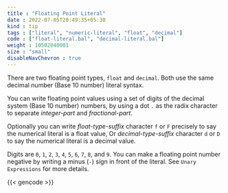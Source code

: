 ```yaml
---
title : "Floating Point Literal"
date : 2022-07-05T20:49:35+05:30
kind : tip 
tags : ["literal", "numeric-literal", "float", "decimal"] 
code : ["float-literal.bal", "decimal-literal.bal"] 
weight : 10502040001
size : "small"
disableNavChevron : true
---
```


There are two floating point types, `float` and `decimal`. Both use the same decimal number (Base 10 number) literal syntax.  

<!--more-->

You can write floating point values using a set of digits of the decimal system (Base 10 number) numbers, by using a dot `.` as the radix character to separate *integer-part* and *fractional-part*.

Optionally you can write *float-type-suffix* character `f` or `F` precisely to say the numerical literal is a float value, Or *decimal-type-suffix* character `d` or `D` to say the numerical literal is a decimal value.

Digits are `0`, `1`, `2`, `3`, `4`, `5`, `6`, `7`, `8`, and `9`. You can make a floating point number negative by writing a minus (`-`) sign in front of the literal. See `Unary Expressions` for more details.

{{< gencode >}}